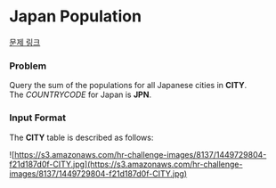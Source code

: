 # Japan Population

[문제 링크](https://www.hackerrank.com/challenges/japan-population/problem?isFullScreen=true)

### Problem

Query the sum of the populations for all Japanese cities in **CITY**. The *COUNTRYCODE* for Japan is **JPN**.

### Input Format

The **CITY** table is described as follows:

![https://s3.amazonaws.com/hr-challenge-images/8137/1449729804-f21d187d0f-CITY.jpg](https://s3.amazonaws.com/hr-challenge-images/8137/1449729804-f21d187d0f-CITY.jpg)